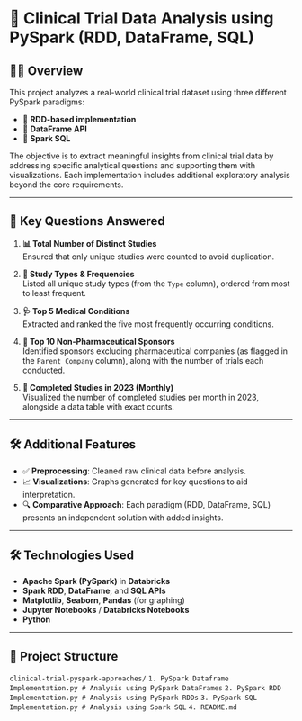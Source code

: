 # 🧪 Clinical Trial Data Analysis using PySpark (RDD, DataFrame, SQL)

## 👩‍💻 Overview

This project analyzes a real-world clinical trial dataset using three different PySpark paradigms:

- 🔹 **RDD-based implementation**
- 🔹 **DataFrame API**
- 🔹 **Spark SQL**

The objective is to extract meaningful insights from clinical trial data by addressing specific analytical questions and 
supporting them with visualizations. Each implementation includes additional exploratory analysis beyond the core requirements.

---

## 📌 Key Questions Answered

1. **📊 Total Number of Distinct Studies**  
   Ensured that only unique studies were counted to avoid duplication.

2. **📁 Study Types & Frequencies**  
   Listed all unique study types (from the `Type` column), ordered from most to least frequent.

3. **🩺 Top 5 Medical Conditions**  
   Extracted and ranked the five most frequently occurring conditions.

4. **🏥 Top 10 Non-Pharmaceutical Sponsors**  
   Identified sponsors excluding pharmaceutical companies (as flagged in the `Parent Company` column), along with the number of trials each conducted.

5. **📅 Completed Studies in 2023 (Monthly)**  
   Visualized the number of completed studies per month in 2023, alongside a data table with exact counts.

---

## 🛠 Additional Features

- ✅ **Preprocessing**: Cleaned raw clinical data before analysis.
- 📈 **Visualizations**: Graphs generated for key questions to aid interpretation.
- 🔍 **Comparative Approach**: Each paradigm (RDD, DataFrame, SQL) presents an independent solution with added insights.

---

## 🛠 Technologies Used

- **Apache Spark (PySpark)** in **Databricks**
- **Spark RDD**, **DataFrame**, and **SQL APIs**
- **Matplotlib**, **Seaborn**, **Pandas** (for graphing)
- **Jupyter Notebooks** / **Databricks Notebooks**
- **Python**

---

## 📁 Project Structure

```clinical-trial-pyspark-approaches/```
```1. PySpark Dataframe Implementation.py # Analysis using PySpark DataFrames```
```2. PySpark RDD Implementation.py # Analysis using PySpark RDDs```
```3. PySpark SQL Implementation.py # Analysis using Spark SQL```
```4. README.md```
